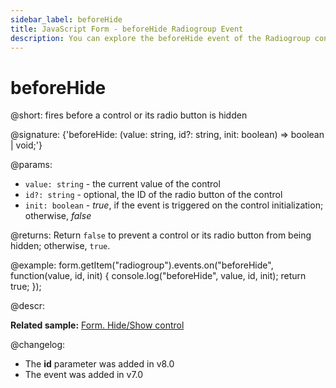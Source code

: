 ```yaml
---
sidebar_label: beforeHide
title: JavaScript Form - beforeHide Radiogroup Event 
description: You can explore the beforeHide event of the Radiogroup control of Form in the documentation of the DHTMLX JavaScript UI library. Browse developer guides and API reference, try out code examples and live demos, and download a free 30-day evaluation version of DHTMLX Suite.
---
```


# beforeHide

@short: fires before a control or its radio button is hidden

@signature: {'beforeHide: (value: string, id?: string, init: boolean) => boolean | void;'} 

@params:
- `value: string` - the current value of the control
- `id?: string` - optional, the ID of the radio button of the control
- `init: boolean` - *true*, if the event is triggered on the control initialization; otherwise, *false*

@returns:
Return `false` to prevent a control or its radio button from being hidden; otherwise, `true`.

@example:
form.getItem("radiogroup").events.on("beforeHide", function(value, id, init) {
    console.log("beforeHide", value, id, init);
    return true;
});

@descr:

**Related sample:** [Form. Hide/Show control](https://snippet.dhtmlx.com/w6rr8chf)

@changelog:

- The **id** parameter was added in v8.0
- The event was added in v7.0
